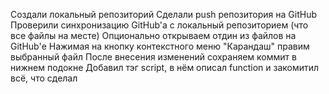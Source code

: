 Создали локальный репозиторий
Сделали push репозитория на GitHub
Проверили синхронизацию GitHub'а с локальный репозиторием (что все файлы на месте)
Опционально открываем отдин из файлов на GitHub'е
Нажимая на кнопку контекстного меню "Карандаш" правим выбранный файл
После внесения изменений сохраняем коммит в нижнем подокне
Добавил тэг script, в нём описал function и закомитил всё, что сделал
